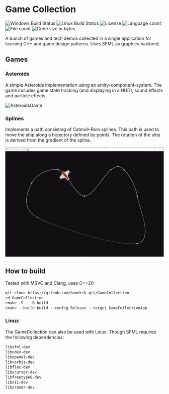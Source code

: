 # Game Collection

![Windows Build Status](https://img.shields.io/github/actions/workflow/status/hendrik-git/GameCollection/Windows.yml?logo=Windows&style=for-the-badge)
![Linux Build Status](https://img.shields.io/github/actions/workflow/status/hendrik-git/GameCollection/Linux.yml?logo=Linux&style=for-the-badge)
![License](https://img.shields.io/github/license/hendrik-git/GameCollection?style=for-the-badge)
![Language count](https://img.shields.io/github/languages/count/hendrik-git/GameCollection?style=for-the-badge)
![File count](https://img.shields.io/github/directory-file-count/hendrik-git/GameCollection?style=for-the-badge)
![Code size in bytes](https://img.shields.io/github/languages/code-size/hendrik-git/GameCollection?style=for-the-badge)

A bunch of games and tech demos collected in a single application for learning C++ and game design patterns. Uses SFML as graphics backend.

## Games

### Asteroids

A simple Asteroids implementation using an entity-component-system. The game includes game state tracking (and displaying in a HUD), sound effects and particle effects.

![AsteroidsGame](docs/images/Asteroids.gif)

### Splines

Implements a path consisting of Catmull–Rom splines. This path is used to move the ship along a trajectory defined by points. The rotation of the ship is derived from the gradient of the spline.

![AsteroidsGame](docs/images/Splines.gif)

## How to build

Tested with MSVC and Clang, uses C++20

```
git clone https://github.com/hendrik-git/GameCollection
cd GameCollection
cmake -S . -B build
cmake --build build --config Release --target GameCollectionApp
```

### Linux

The GameCollection can also be used with Linux. Though SFML requires the following dependencies:
```
libsfml-dev
libudev-dev
libopenal-dev
libvorbis-dev
libflac-dev
libxcursor-dev
libfreetype6-dev 
libx11-dev 
libxrandr-dev
```